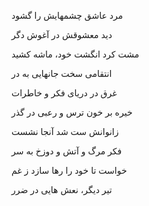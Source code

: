 مرد عاشق چشمهایش را گشود

دید معشوقش در آغوش دگر

مشت کرد انگشت خود، ماشه کشید

انتقامی سخت جانهایی به در

غرق در دریای فکر و خاطرات

خیره بر خون ترس و رعبی در گذر

زانوانش ست شد آنجا نشست

فکر مرگ و آتش و دوزخ به سر

خواست تا خود را رها سازد ز غم

تیر دیگر، نعش هایی در ضرر
